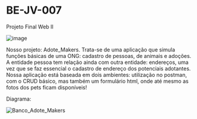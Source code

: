 # BE-JV-007
 Projeto Final Web II

![image](https://user-images.githubusercontent.com/116609321/229620435-a66c44ca-a3a8-4242-bc93-d5e85eb77477.png)

Nosso projeto: Adote_Makers.
Trata-se de uma aplicação que simula funções básicas de uma ONG: cadastro de pessoas, de animais e adoções.
A entidade pessoa tem relação ainda com outra entidade: endereços, uma vez que se faz essencial o cadastro de endereço dos potenciais adotantes.
Nossa aplicação está baseada em dois ambientes: utilização no postman, com o CRUD básico, mas também um formulário html, onde até mesmo as fotos dos pets ficam disponíveis!

Diagrama:

![Banco_Adote_Makers](https://user-images.githubusercontent.com/116609321/229623326-66606e2b-6810-41a4-9943-ff705d66ea8c.png)
